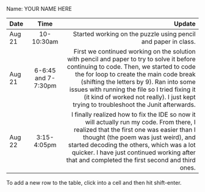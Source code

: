 Name: YOUR NAME HERE

| Date   |        Time         |                                                                                                                                                                                                                                                                                                                                                                   Update |
|:-------|:-------------------:|-------------------------------------------------------------------------------------------------------------------------------------------------------------------------------------------------------------------------------------------------------------------------------------------------------------------------------------------------------------------------:|
| Aug 21 |     10-10:30am      |                                                                                                                                                                                                                                                                                                           Started working on the puzzle using pencil and paper in class. |
| Aug 21 | 6-6:45 and 7-7:30pm | First we continued working on the solution with pencil and paper to try to solve it before continuing to code. Then, we started to code the for loop to create the main code break (shifting the letters by 9). Ran into some issues with running the file so I tried fixing it (it kind of worked not really). I just kept trying to troubleshoot the Junit afterwards. |
| Aug 22 |     3:15-4:05pm     |                                             I finally realized how to fix the IDE so now it will actually run my code. From there, I realized that the first one was easier than I thought (the poem was just weird), and started decoding the others, which was a lot quicker. I have just continued working after that and completed the first second and third ones.  |


To add a new row to the table, click into a cell and then hit shift-enter.